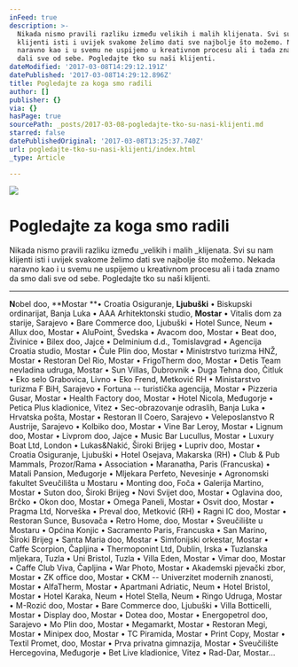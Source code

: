 ```yaml
---
inFeed: true
description: >-
  Nikada nismo pravili razliku između velikih i malih klijenata. Svi su nam
  klijenti isti i uvijek svakome želimo dati sve najbolje što možemo. Nekada
  naravno kao i u svemu ne uspijemo u kreativnom procesu ali i tada znamo da smo
  dali sve od sebe. Pogledajte tko su naši klijenti.
dateModified: '2017-03-08T14:29:12.191Z'
datePublished: '2017-03-08T14:29:12.896Z'
title: Pogledajte za koga smo radili
author: []
publisher: {}
via: {}
hasPage: true
sourcePath: _posts/2017-03-08-pogledajte-tko-su-nasi-klijenti.md
starred: false
datePublishedOriginal: '2017-03-08T13:25:37.740Z'
url: pogledajte-tko-su-nasi-klijenti/index.html
_type: Article

---
```

![](https://the-grid-user-content.s3-us-west-2.amazonaws.com/153ffedb-7bd0-4c7e-8d77-938fb6e37c97.gif)

# Pogledajte za koga smo radili

Nikada nismo pravili razliku između _velikih i malih _klijenata. Svi su nam klijenti isti i uvijek svakome želimo dati sve najbolje što možemo. Nekada naravno kao i u svemu ne uspijemo u kreativnom procesu ali i tada znamo da smo dali sve od sebe. Pogledajte tko su naši klijenti.

---

**N**obel doo, **Mostar **• Croatia Osiguranje, **Ljubuški** • Biskupski ordinarijat, Banja Luka • AAA Arhitektonski studio, **Mostar** • Vitalis dom za starije, Sarajevo • Bare Commerce doo, Ljubuški • Hotel Sunce, Neum • Allux doo, Mostar • AluPoint, Švedska • Avacom doo, Mostar • Beat doo, Živinice • Bilex doo, Jajce • Delminium d.d., Tomislavgrad • Agencija Croatia studio, Mostar • Čule Plin doo, Mostar • Ministrstvo turizma HNŽ, Mostar • Restoran Del Rio, Mostar • FrigoTherm doo, Mostar • Detis Team nevladina udruga, Mostar • Sun Villas, Dubrovnik • Duga Tehna doo, Čitluk • Eko selo Grabovica, Livno • Eko Frend, Metković RH • Ministarstvo turizma F BiH, Sarajevo • Fortuna -- turistička agencija, Mostar • Pizzeria Gusar, Mostar • Health Factory doo, Mostar • Hotel Nicola, Međugorje • Petica Plus kladionice, Vitez • Sec-obrazovanje odraslih, Banja Luka • Hrvatska pošta, Mostar • Restoran Il Coero, Sarajevo • Veleposlanstvo R Austrije, Sarajevo • Kolbiko doo, Mostar • Vine Bar Leroy, Mostar • Lignum doo, Mostar • Livprom doo, Jajce • Music Bar Lucullus, Mostar • Luxury Boat Ltd, London • Lukas&Nakić, Široki Brijeg • Lupriv doo, Mostar • Croatia Osiguranje, Ljubuški • Hotel Osejava, Makarska (RH) • Club & Pub Mammals, Prozor/Rama • Association • Maranatha, Paris (Francuska) • Matali Pansion, Međugorje • Mljekara Perfeto, Nevesinje • Agronomski fakultet Sveučilišta u Mostaru • Monting doo, Foča • Galerija Martino, Mostar • Suton doo, Široki Brijeg • Novi Svijet doo, Mostar • Oglavina doo, Brčko • Okon doo, Mostar • Omega Paneli, Mostar • Osvit doo, Mostar • Pragma Ltd, Norveška • Preval doo, Metković (RH) • Ragni IC doo, Mostar • Restoran Sunce, Busovača • Retro Home, doo, Mostar • Sveučilište u Mostaru • Općina Konjic • Sacramento Paris, Francuska • San Marino, Široki Brijeg • Santa Maria doo, Mostar • Simfonijski orkestar, Mostar • Caffe Scorpion, Čapljina • Thermoponint Ltd, Dublin, Irska • Tuzlanska mljekara, Tuzla • Uni Bristol, Tuzla • Villa Eden, Mostar • Vimar doo, Mostar • Caffe Club Viva, Čapljina • War Photo, Mostar • Akademski pjevački zbor, Mostar • ZK office doo, Mostar • CKM -- Univerzitet modernih znanosti, Mostar • AlfaTherm, Mostar • Apartmani Adriatic, Neum • Hotel Bristol, Mostar • Hotel Karaka, Neum • Hotel Stella, Neum • Ringo Udruga, Mostar • M-Rozić doo, Mostar • Bare Commerce doo, Ljubuški • Villa Botticelli, Mostar • Display doo, Mostar • Dotea doo, Mostar • Energopetrol doo, Sarajevo • Mo Plin doo, Mostar • Megamarkt, Mostar • Restoran Megi, Mostar • Minipex doo, Mostar • TC Piramida, Mostar • Print Copy, Mostar • Textil Promet, doo, Mostar • Prva privatna gimnazija, Mostar • Sveučilište Hercegovina, Međugorje • Bet Live kladionice, Vitez • Rad-Dar, Mostar...